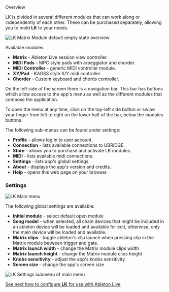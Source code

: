 #
Overview

LK is divided in several different modules that can work along or independently of each other. These can be purchased separately, allowing you to mold **LK** to your needs.

![LK Matrix Module default empty state overview](http://www.imaginando.pt/images/products/lk/help/overview/overview.png)

Available modules:

- **Matrix** - Ableton Live session view controller.
- **MIDI Pads** - MPC style pads with arpeggiator and chorder.
- **MIDI Controller** - generic MIDI controller module.
- **XY/Pad** - KAOSS style X/Y midi controller.
- **Chorder** - Custom keyboard and chords controller.

On the left side of the screen there is a navigation bar. This bar has buttons which allow access to the app's menu as well as the different modules that compose the application.

To open the menu at any time, click on the top-left side button or swipe your finger from left to right on the lower half of the bar, below the modules buttons.

The following sub-menus can be found under settings:

- **Profile** - allows log in to user account.
- **Connection** - lists available connections to UBRIDGE.
- **Store** - allows you to purchase and activate LK modules.
- **MIDI** - lists available midi connections.
- **Settings** - lists app's global settings.
- **About** - displays the app's version and credits.
- **Help** - opens this web page on your browser.


### Settings

![LK Main menu](http://www.imaginando.pt/images/products/lk/help/overview/menu.png)

The following global settings are available:

- **Initial module** - select default open module
- **Song model** - when selected, all chain devices that might be included in an ableton device will be loaded and available for edit, otherwise, only the main device will be loaded and available.
- **Matrix clips** - toggle ableton's clip launch when pressing clip in the Matrix module between trigger and gate.
- **Matrix launch width** - change the Matrix module clips width
- **Matrix launch height** - change the Matrix module clips height
- **Knobs sensitivity** - adjust the app's knobs sensitivity
- **Screen size** - change the app's screen size


![LK Settings submenu of main menu](http://www.imaginando.pt/images/products/lk/help/overview/settings.png)

[See next how to configure **LK** for use with Ableton Live](https://www.imaginando.pt/products/lk/help/setup)